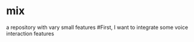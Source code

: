 # mix
a repository with vary small features
#First, I want to integrate some voice interaction features
